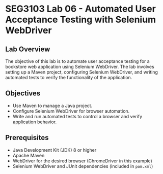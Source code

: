 # SEG3103 Lab 06 - Automated User Acceptance Testing with Selenium WebDriver

## Lab Overview
The objective of this lab is to automate user acceptance testing for a bookstore web application using Selenium WebDriver. The lab involves setting up a Maven project, configuring Selenium WebDriver, and writing automated tests to verify the functionality of the application.

## Objectives
- Use Maven to manage a Java project.
- Configure Selenium WebDriver for browser automation.
- Write and run automated tests to control a browser and verify application behavior.

## Prerequisites
- Java Development Kit (JDK) 8 or higher
- Apache Maven
- WebDriver for the desired browser (ChromeDriver in this example)
- Selenium WebDriver and JUnit dependencies (included in `pom.xml`)

